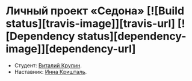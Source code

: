 # Личный проект «Седона» [![Build status][travis-image]][travis-url] [![Dependency status][dependency-image]][dependency-url]

* Студент: [Виталий Крупин](https://up.htmlacademy.ru/adaptive/14/user/319049).
* Наставник: [Инна Кришталь](https://htmlacademy.ru/profile/id43485).
